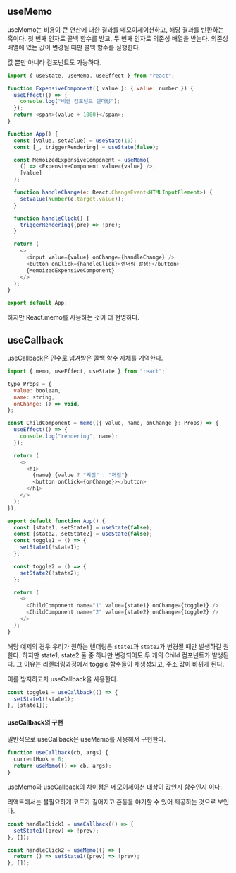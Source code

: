 ## useMemo

useMomo는 비용이 큰 연산에 대한 결과를 메모이제이션하고, 해당 결과를 반환하는 훅이다. 첫 번째 인자로 콜백 함수를 받고, 두 번째 인자로 의존성 배열을 받는다. 의존성 배열에 있는 값이 변경될 때만 콜백 함수를 실행한다.

값 뿐만 아니라 컴포넌트도 가능하다.

```javascript
import { useState, useMemo, useEffect } from "react";

function ExpensiveComponent({ value }: { value: number }) {
  useEffect(() => {
    console.log("비싼 컴포넌트 렌더링");
  });
  return <span>{value + 1000}</span>;
}

function App() {
  const [value, setValue] = useState(10);
  const [_, triggerRendering] = useState(false);

  const MemoizedExpensiveComponent = useMemo(
    () => <ExpensiveComponent value={value} />,
    [value]
  );

  function handleChange(e: React.ChangeEvent<HTMLInputElement>) {
    setValue(Number(e.target.value));
  }

  function handleClick() {
    triggerRendering((pre) => !pre);
  }

  return (
    <>
      <input value={value} onChange={handleChange} />
      <button onClick={handleClick}>렌더링 발생!</button>
      {MemoizedExpensiveComponent}
    </>
  );
}

export default App;
```

하지만 React.memo를 사용하는 것이 더 현명하다.

## useCallback

useCallback은 인수로 넘겨받은 콜백 함수 자체를 기억한다.

```javascript
import { memo, useEffect, useState } from "react";

type Props = {
  value: boolean,
  name: string,
  onChange: () => void,
};

const ChildComponent = memo(({ value, name, onChange }: Props) => {
  useEffect(() => {
    console.log("rendering", name);
  });

  return (
    <>
      <h1>
        {name} {value ? "켜짐" : "꺼짐"}
        <button onClick={onChange}></button>
      </h1>
    </>
  );
});

export default function App() {
  const [state1, setState1] = useState(false);
  const [state2, setState2] = useState(false);
  const toggle1 = () => {
    setState1(!state1);
  };

  const toggle2 = () => {
    setState2(!state2);
  };

  return (
    <>
      <ChildComponent name="1" value={state1} onChange={toggle1} />
      <ChildComponent name="2" value={state2} onChange={toggle2} />
    </>
  );
}
```

해당 예제의 경우 우리가 원하는 렌더링은 `state1`과 `state2`가 변경될 때만 발생하길 원한다. 하지만 state1, state2 둘 중 하나만 변경되어도 두 개의 Child 컴포넌트가 발생된다. 그 이유는 리렌더링과정에서 toggle 함수들이 재생성되고, 주소 값이 바뀌게 된다.

이를 방지하고자 useCallback을 사용한다.

```javascript
const toggle1 = useCallback(() => {
  setState1(!state1);
}, [state1]);
```

#### useCallback의 구현

일반적으로 useCallback은 useMemo를 사용해서 구현한다.

```javascript
function useCallback(cb, args) {
  currentHook = 8;
  return useMomo(() => cb, args);
}
```

useMemo와 useCallback의 차이점은 메모이제이션 대상이 값인지 함수인지 이다.

리액트에서는 불필요하게 코드가 길어지고 혼동을 야기할 수 있어 제공하는 것으로 보인다.

```javascript
const handleClick1 = useCallback(() => {
  setState1((prev) => !prev);
}, []);

const handleClick2 = useMemo(() => {
  return () => setState1((prev) => !prev);
}, []);
```
